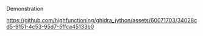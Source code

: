 Demonstration

https://github.com/highfunctioning/ghidra_jython/assets/60071703/34028cd5-9151-4c53-95d7-5ffca45133b0

